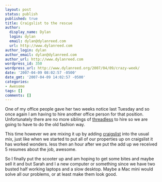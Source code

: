 ```yaml
---
layout: post
status: publish
published: true
title: Craigslist to the rescue
author:
  display_name: Dylan
  login: dylan
  email: dylan@dylanreed.com
  url: http://www.dylanreed.com
author_login: dylan
author_email: dylan@dylanreed.com
author_url: http://www.dylanreed.com
wordpress_id: 350
wordpress_url: http://www.dylanreed.org/2007/04/09/crazy-week/
date: '2007-04-09 08:02:57 -0500'
date_gmt: '2007-04-09 14:02:57 -0500'
categories:
- Awesome
tags: []
comments: []
---
```

<p>One of my office people gave her two weeks notice last Tuesday and so once again I am having to hire another office person for that position. Unfortunately there are no more siblings of <a href="http://www.threadless.com">threadless</a> to hire so we are going to have to do the old fashion way.</p>
<p>This time however we are mixing it up by adding <a href="http://www.craigslist.org">craigslist</a> into the usual mix, just like when we started to put all of our properties up on craigslist it has worked wonders. less then an hour after we put the add up we received 5 resumes about the job, awesome.</p>
<p>So I finally put the scooter up and am hoping to get some bites and maybe sell it and but Sarah and I a new computer or something since we have two busted half working laptops and a slow desktop. Maybe a Mac mini would solve all our problems, or at least make them look good.</p>
<p class="MsoNormal"></p></p>

